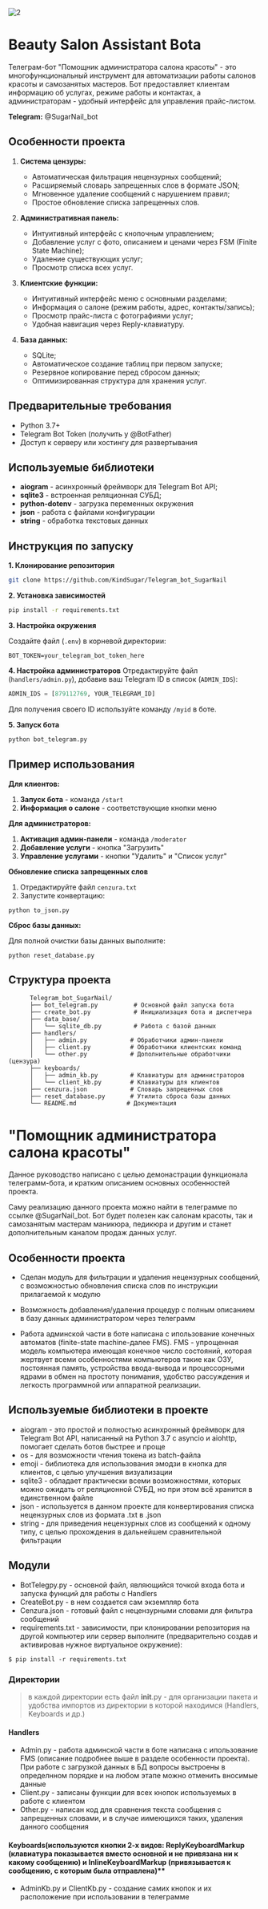![2](https://user-images.githubusercontent.com/96169989/220258349-e5badaab-97d5-4f68-972c-7bd714474e45.png)
# Beauty Salon Assistant Botа

Телеграм-бот "Помощник администратора салона красоты" - это многофункциональный инструмент для автоматизации работы салонов красоты и самозанятых мастеров. Бот предоставляет клиентам информацию об услугах, режиме работы и контактах, а администраторам - удобный интерфейс для управления прайс-листом.

__Telegram:__ @SugarNail_bot

## Особенности проекта


1.  **Система цензуры:**
    *   Автоматическая фильтрация нецензурных сообщений;
    *   Расширяемый словарь запрещенных слов в формате JSON;
    *   Мгновенное удаление сообщений с нарушением правил;
    *   Простое обновление списка запрещенных слов.
    
2.  **Административная панель:**
    *   Интуитивный интерфейс с кнопочным управлением;
    *   Добавление услуг с фото, описанием и ценами через FSM (Finite State Machine);
    *   Удаление существующих услуг;
    *   Просмотр списка всех услуг.

  
3.  **Клиентские функции:**
    *   Интуитивный интерфейс меню с основными разделами;
    *   Информация о салоне (режим работы, адрес, контакты/запись);
    *   Просмотр прайс-листа с фотографиями услуг;
    *   Удобная навигация через Reply-клавиатуру.

3.  **База данных:**
    *   SQLite;
    *   Автоматическое создание таблиц при первом запуске;
    *   Резервное копирование перед сбросом данных;
    *   Оптимизированная структура для хранения услуг.
          
## Предварительные требования

*   Python 3.7+
*   Telegram Bot Token (получить у @BotFather)
*   Доступ к серверу или хостингу для развертывания
  
## Используемые библиотеки

  -  __aiogram__ - асинхронный фреймворк для Telegram Bot API;
  -  __sqlite3__ - встроенная реляционная СУБД;
  -  __python-dotenv__ - загрузка переменных окружения
  -  __json__ - работа с файлами конфигурации
  -  __string__ - обработка текстовых данных

## Инструкция по запуску

   __1.  Клонирование репозитория__

```bash
git clone https://github.com/KindSugar/Telegram_bot_SugarNail
```
    
__2.  Установка зависимостей__

 ```bash
 pip install -r requirements.txt
  ```
    
__3.  Настройка окружения__

   Создайте файл (```.env```) в корневой директории:

```env
BOT_TOKEN=your_telegram_bot_token_here
```
    
__4.  Настройка администраторов__
  Отредактируйте файл (`handlers/admin.py`), добавив ваш Telegram ID в список (`ADMIN_IDS`):

 ```python
 ADMIN_IDS = [879112769, YOUR_TELEGRAM_ID]
 ```
Для получения своего ID используйте команду ```/myid``` в боте.

__5.  Запуск бота__

```bash
python bot_telegram.py
```


## Пример использования

  **Для клиентов:**
  1. __Запуск бота__ - команда ```/start```
  2. __Информация о салоне__ - соответствующие кнопки меню
    
 **Для администраторов:**
  1. __Активация админ-панели__ - команда ```/moderator```
  2. __Добавление услуги__ - кнопка "Загрузить"
  3. __Управление услугами__ - кнопки "Удалить" и "Список услуг"

**Обновление списка запрещенных слов**
  1. Отредактируйте файл ```cenzura.txt```
  2. Запустите конвертацию:
     
```
python to_json.py
```

**Сброс базы данных:**

   Для полной очистки базы данных выполните:
     
```
python reset_database.py
```

## Структура проекта

```
      Telegram_bot_SugarNail/
      ├── bot_telegram.py          # Основной файл запуска бота
      ├── create_bot.py            # Инициализация бота и диспетчера
      ├── data_base/
      │   └── sqlite_db.py         # Работа с базой данных
      ├── handlers/
      │   ├── admin.py            # Обработчики админ-панели
      │   ├── client.py           # Обработчики клиентских команд
      │   └── other.py            # Дополнительные обработчики (цензура)
      ├── keyboards/
      │   ├── admin_kb.py         # Клавиатуры для администраторов
      │   └── client_kb.py        # Клавиатуры для клиентов
      ├── cenzura.json            # Словарь запрещенных слов
      ├── reset_database.py       # Утилита сброса базы данных
      └── README.md              # Документация
```

# "Помощник администратора салона красоты" 
Данное руководство написано с целью демонастрации функционала телеграмм-бота, и кратким описанием основных особенностей проекта.

Саму реализацию данного проекта можно найти в телеграмме по ссылке @SugarNail_bot. Бот будет полезен как салонам красоты, так и самозанятым мастерам маникюра, педикюра и другим и станет дополнительным каналом продаж данных услуг.
## Особенности проекта

* Сделан модуль для фильтрации и удаления нецензурных сообщений, с возможностью обновления списка слов по инструкции прилагаемой к модулю

* Возможность добавления/удаления процедур с полным описанием в базу данных администратором через телеграмм

* Работа админской части в боте написана с ипользование конечных автоматов (finite-state machine-далее FMS). FMS - упрощенная модель компьютера имеющая конечное число состояний, которая жертвует всеми особенностями компьютеров такие как ОЗУ, постоянная память, устройства ввода-вывода и процессорными ядрами в обмен на простоту понимания, удобство рассуждения и легкость программной или аппаратной реализации.
## Используемые библиотеки в проекте ##

* aiogram - это простой и полностью асинхронный фреймворк для Telegram Bot API, написанный на Python 3.7 с asyncio и aiohttp, помогает сделать ботов быстрее и проще
* os - для возможности чтения токена из batch-файла
* emoji - библиотека для использования эмодзи в кнопка для клиентов, с целью улучшения визуализации
* sqlite3 - обладает практически всеми возможностями, которых можно ожидать от реляционной СУБД, но при этом всё хранится в единственном файле
* json - используется в данном проекте для конвертирования списка нецензурных слов из формата .txt в .json
* string - для приведения нецензурных слов из сообщений к одному типу, с целью прохождения в дальнейшем сравнительной фильтрации
## Модули
* BotTelegpy.py - основной файл, являющийся точкой входа бота и запуска функций для работы с Handlers
* CreateBot.py - в нем создается сам экземпляр бота
* Cenzura.json - готовый файл с нецензурными словами для фильтра сообщений
* requirements.txt - зависимости, при клонировании репозитория на другой компьютер или сервер выполните (предварительно создав и активировав нужное виртуальное окружение):
```
$ pip install -r requirements.txt 
```
### Директории
> в каждой директории есть файл __init__.py - для организации пакета и удобства импортов из директории в которой находимся (Handlers, Keyboards и др.)

#### Handlers

* Admin.py - работа админской части в боте написана с ипользование FMS (описание подробнее выше в разделе особенности проекта). При работе с загрузкой данных в БД вопросы выстроены в определнном порядке и на любом этапе можно отменить вносимые данные
* Client.py - записаны функции для всех кнопок используемых в работе с клиентом
* Other.py - написан код для сравнения текста сообщения с запрещенных словами, и в случае иимеющихся таких, удаления данного сообщения

#### Keyboards(используются кнопки 2-х видов: ReplyKeyboardMarkup (клавиатура показывается вместо основной и не привязана ни к какому сообщению) и InlineKeyboardMarkup (привязывается к сообщению, с которым была отправлена)**

* AdminKb.py и ClientKb.py - создание самих кнопок и их расположение при использовании в телеграмме
